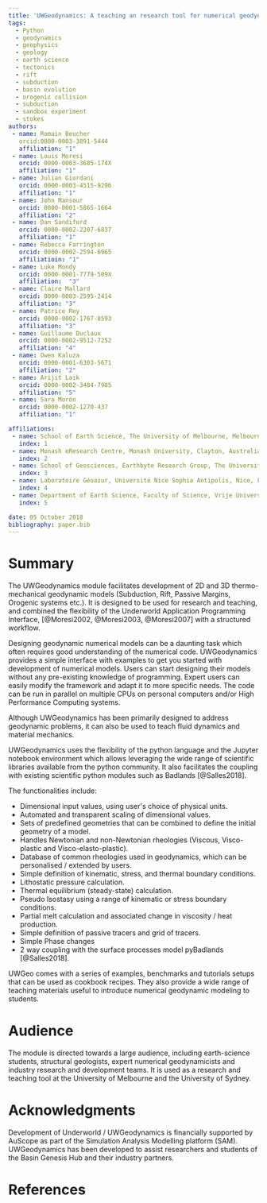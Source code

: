 ```yaml
---
title: 'UWGeodynamics: A teaching an research tool for numerical geodynamic modelling'
tags:
  - Python
  - geodynamics
  - geophysics
  - geology
  - earth science
  - tectonics
  - rift
  - subduction
  - basin evolution
  - orogenic collision
  - subduction
  - sandbox experiment
  - stokes
authors:
 - name: Romain Beucher
   orcid:0000-0003-3891-5444
   affiliation: "1"
 - name: Louis Moresi
   orcid: 0000-0003-3685-174X
   affiliation: "1"
 - name: Julian Giordani
   orcid: 0000-0003-4515-9296
   affiliation: "1"
 - name: John Mansour
   orcid: 0000-0001-5865-1664
   affiliation: "2"
 - name: Dan Sandiford
   orcid: 0000-0002-2207-6837
   affiliation: "1"
 - name: Rebecca Farrington
   orcid: 0000-0002-2594-6965
   affiliatioin: "1"
 - name: Luke Mondy
   orcid: 0000-0001-7779-509X
   affiliation:  "3"
 - name: Claire Mallard
   orcid: 0000-0003-2595-2414
   affiliation: "3"
 - name: Patrice Rey
   orcid: 0000-0002-1767-8593
   affiliation: "3"
 - name: Guillaume Duclaux
   orcid: 0000-0002-9512-7252
   affiliation: "4"
 - name: Owen Kaluza
   orcid: 0000-0001-6303-5671
   affiliation: "2"
 - name: Arijit Laik
   orcid: 0000-0002-3484-7985
   affiliation: "5"
 - name: Sara Morón
   orcid: 0000-0002-1270-437
   affiliation: "1"

affiliations:
 - name: School of Earth Science, The University of Melbourne, Melbourne, Australia
   index: 1
 - name: Monash eResearch Centre, Monash University, Clayton, Australia
   index: 2
 - name: School of Geosciences, Earthbyte Research Group, The University of Sydney, Australia
   index: 3
 - name: Laboratoire Géoazur, Université Nice Sophia Antipolis, Nice, France
   index: 4
 - name: Department of Earth Science, Faculty of Science, Vrije Universiteit, Amsterdam
   index: 5

date: 05 October 2018
bibliography: paper.bib
---
```


# Summary

The UWGeodynamics module facilitates development of 2D and 3D thermo-mechanical
geodynamic models (Subduction, Rift, Passive Margins, Orogenic systems etc.).
It is designed to be used for research and teaching, and combined the flexibility
of the Underworld Application Programming Interface, 
[@Moresi2002, @Moresi2003, @Moresi2007] with a structured workflow.

Designing geodynamic numerical models can be a daunting task which
often requires good understanding of the numerical code.
UWGeodynamics provides a simple interface with examples to get you started
with development of numerical models. Users can start designing their models without any
pre-existing knowledge of programming. Expert users can easily modify the
framework and adapt it to more specific needs. The code can be run in parallel
on multiple CPUs on personal computers and/or High Performance Computing systems.

Although UWGeodynamics has been primarily designed to address geodynamic
problems, it can also be used to teach fluid dynamics and material mechanics.

UWGeodynamics uses the flexibility of the python language and the Jupyter
notebook environment which allows leveraging the wide range of scientific
libraries available from the python community.
It also facilitates the coupling with existing scientific python modules such
as Badlands [@Salles2018].

The functionalities include:

- Dimensional input values, using user's choice of physical units.
- Automated and transparent scaling of dimensional values.
- Sets of predefined geometries that can be combined to define the
  initial geometry of a model.
- Handles Newtonian and non-Newtonian rheologies (Viscous, Visco-plastic and
  Visco-elasto-plastic).
- Database of common rheologies used in geodynamics, which can be
  personalised / extended by users.
- Simple definition of kinematic, stress, and thermal boundary conditions.
- Lithostatic pressure calculation.
- Thermal equilibrium (steady-state) calculation.
- Pseudo Isostasy using a range of kinematic or stress boundary conditions.
- Partial melt calculation and associated change in viscosity / heat production.
- Simple definition of passive tracers and grid of tracers.
- Simple Phase changes
- 2 way coupling with the surface processes model pyBadlands [@Salles2018].

UWGeo comes with a series of examples, benchmarks and tutorials setups that can
be used as cookbook recipes. They also provide a wide range of teaching materials
useful to introduce numerical geodynamic modeling to students.

# Audience

The module is directed towards a large audience, including earth-science
students, structural geologists, expert numerical geodynamicists and
industry research and development teams. It is used as a research and teaching
tool at the University of Melbourne and the University of Sydney.

# Acknowledgments

Development of Underworld / UWGeodynamics is financially supported by AuScope as
part of the Simulation Analysis Modelling platform (SAM).
UWGeodynamics has been developed to assist researchers and students of the
Basin Genesis Hub and their industry partners.


# References
